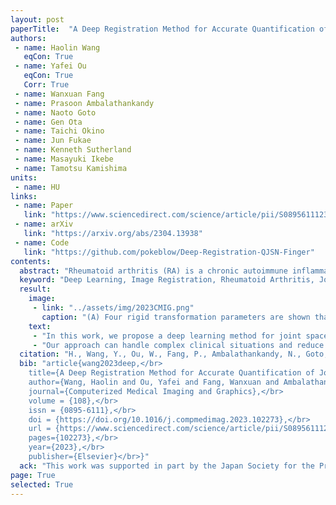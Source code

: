 ```yaml
---
layout: post
paperTitle:  "A Deep Registration Method for Accurate Quantification of Joint Space Narrowing Progression in Rheumatoid Arthritis"
authors:
 - name: Haolin Wang
   eqCon: True
 - name: Yafei Ou
   eqCon: True
   Corr: True
 - name: Wanxuan Fang
 - name: Prasoon Ambalathankandy
 - name: Naoto Goto
 - name: Gen Ota
 - name: Taichi Okino
 - name: Jun Fukae
 - name: Kenneth Sutherland
 - name: Masayuki Ikebe
 - name: Tamotsu Kamishima
units:
 - name: HU
links:
 - name: Paper
   link: "https://www.sciencedirect.com/science/article/pii/S0895611123000915"
 - name: arXiv
   link: "https://arxiv.org/abs/2304.13938"
 - name: Code
   link: "https://github.com/pokeblow/Deep-Registration-QJSN-Finger"
contents:
  abstract: "Rheumatoid arthritis (RA) is a chronic autoimmune inflammatory disease that results in progressive articular destruction and severe disability. Joint space narrowing (JSN) progression has been regarded as an important indicator for RA progression and has received sustained attention. In the diagnosis and monitoring of RA, radiology plays a crucial role to monitor joint space. A new framework for monitoring joint space by quantifying JSN progression through image registration in radiographic images has been developed. This framework offers the advantage of high accuracy, however, challenges do exist in reducing mismatches and improving reliability. In this work, a deep intra-subject rigid registration network is proposed to automatically quantify JSN progression in the early stage of RA. In our experiments, the mean-square error of Euclidean distance between moving and fixed image is 0.0031, standard deviation is 0.0661 mm, and the mismatching rate is 0.48%. The proposed method has sub-pixel level accuracy, exceeding manual measurements by far, and is equipped with immune to noise, rotation, and scaling of joints. Moreover, this work provides loss visualization, which can aid radiologists and rheumatologists in assessing quantification reliability, with important implications for possible future clinical applications. As a result, we are optimistic that this proposed work will make a significant contribution to the automatic quantification of JSN progression in RA."
  keyword: "Deep Learning, Image Registration, Rheumatoid Arthritis, Joint Space Narrowing, Radiology, Computer-aided Diagnosis."
  result:
    image:
     - link: "../assets/img/2023CMIG.png"
       caption: "(A) Four rigid transformation parameters are shown that are used in this work; dz: scaling, dθ: rotation, dx: displacement on x-axis, dy: displacement on y-axis. (B) The overview of our proposed deep learning image registration based JSN progression quantification methodology. This work can be divided into two steps: joint segmentation, and JSN progression quantization. Take a MCP joint as an example, this work can be performed as follow: (i) A supervised U-net++ based network is implemented to segment the proximal phalanx bone and metacarpal bone region of the MCP joint. (ii) An un-supervised ResNet-like based deep registration network is proposed to quantify the rigid transformation parameters of the proximal phalanx bone and metacarpal bone region. (iii) The JSN progression can be obtained by calculating the displacement difference on y-axis between two bone region."
    text:
     - "In this work, we propose a deep learning method for joint space narrowing progression quantification in rheumatoid arthritis. The proposed method includes an image segmentation network based on U-net++, and a ResNet-like deep registration network for displacement quantification. Our extensive clinical experiments demonstrate that this work can achieve sub-pixel level accuracy monitoring of joint space in the early stage of rheumatoid arthritis."
     - "Our approach can handle complex clinical situations and reduce mismatches due to inconsistent angle and spatial resolution of radiography images. Additionally, our approach provides a visualization loss as a reliability indicator that can be used by radiologists and rheumatologists to assess the quantification reliability, thus, making it a promising tool for future clinical applications."
  citation: "H., Wang, Y., Ou, W., Fang, P., Ambalathankandy, N., Goto, G., Ota, T. Okino, J. Fukae, K. Sutherland, M. Ikebe, and T., Kamishima, A Deep Registration Method for Accurate Quantification of Joint Space Narrowing Progression in Rheumatoid Arthritis. in <i>Computerized Medical Imaging and Graphics</i>, vol. 108, no. 9, pp. 102273, Sept. 2023, doi: 10.1016/j.compmedimag.2023.102273."
  bib: "article{wang2023deep,</br>
    title={A Deep Registration Method for Accurate Quantification of Joint Space Narrowing Progression in Rheumatoid Arthritis},</br>
    author={Wang, Haolin and Ou, Yafei and Fang, Wanxuan and Ambalathankandy, Prasoon and Goto, Naoto and Ota, Gen and Okino, Taichi and Fukae, Jun and Sutherland, Kenneth and Ikebe, Masayuki and Kamishima, Tamotsu},</br>
    journal={Computerized Medical Imaging and Graphics},</br>
    volume = {108},</br>
    issn = {0895-6111},</br>
    doi = {https://doi.org/10.1016/j.compmedimag.2023.102273},</br>
    url = {https://www.sciencedirect.com/science/article/pii/S0895611123000915},</br>
    pages={102273},</br>
    year={2023},</br>
    publisher={Elsevier}</br>}"
  ack: "This work was supported in part by the Japan Society for the Promotion of Science (JSPS) Grants-in-Aid for Scientific Research (KAKENHI) under Grants 21K07611, and in part by JST SPRING under Grant JPMJSP2119."
page: True
selected: True
---
```


